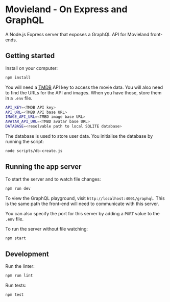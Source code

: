 # Movieland - On Express and GraphQL

A Node.js Express server that exposes a GraphQL API for Movieland front-ends.

## Getting started

Install on your computer:

```bash
npm install
```

You will need a [TMDB](https://themoviedb.org) API key to access the movie data. You will also need to
find the URLs for the API and images. When you have those, store them in a `.env` file.

```bash
API_KEY=<TMDB API key>
API_URL=<TMBD API base URL>
IMAGE_API_URL=<TMBD image base URL>
AVATAR_API_URL=<TMBD avatar base URL>
DATABASE=<resolvable path to local SQLITE database>
```

The database is used to store user data. You initialise the database by running the script:

```bash
node scripts/db-create.js
```

## Running the app server

To start the server and to watch file changes:

```bash
npm run dev
```

To view the GraphQL playground, visit `http://localhost:4001/graphql`. This is the same path the front-end will need
to communicate with this server.

You can also specify the port for this server by adding a `PORT` value to the `.env` file.

To run the server without file watching:

```bash
npm start
```

## Development

Run the linter:

```bash
npm run lint
```

Run tests:

```bash
npm test
```
